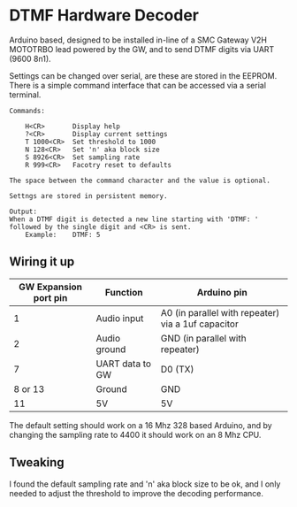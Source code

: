 # DTMF Hardware Decoder

Arduino based, designed to be installed in-line of a SMC Gateway V2H MOTOTRBO lead powered by the GW, and to send DTMF digits via UART (9600 8n1).

Settings can be changed over serial, are these are stored in the EEPROM. There is a simple command interface that can be accessed via a serial terminal.

```
Commands:

	H<CR>		Display help
	?<CR>		Display current settings
	T 1000<CR>	Set threshold to 1000
	N 128<CR>	Set 'n' aka block size
	S 8926<CR>	Set sampling rate
	R 999<CR>	Facotry reset to defaults

The space between the command character and the value is optional.

Settngs are stored in persistent memory.

Output:
When a DTMF digit is detected a new line starting with 'DTMF: '
followed by the single digit and <CR> is sent.
	Example: 	DTMF: 5

```

## Wiring it up

| GW Expansion port pin | Function        | Arduino pin                                        |
| --------------------- | --------------- | -------------------------------------------------- |
| 1                     | Audio input     | A0 (in parallel with repeater) via a 1uf capacitor |
| 2                     | Audio ground    | GND (in parallel with repeater)                    |
| 7                     | UART data to GW | D0 (TX)                                            |
| 8 or 13               | Ground          | GND                                                |
| 11                    | 5V              | 5V                                                 |

The default setting should work on a 16 Mhz 328  based Arduino, and by changing the sampling rate to 4400 it should work on an 8 Mhz CPU.

## Tweaking

I found the default sampling rate and 'n' aka block size to be ok, and I only needed to adjust the threshold to improve the decoding performance.